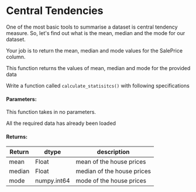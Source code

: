 # Central Tendencies

One of the most basic tools to summarise a dataset is central tendency measure. So, let's find out what is the mean, median and the mode for our dataset.

Your job is to return the mean, median and mode values for the SalePrice column.

This function returns the values of mean, median and mode for the provided data

Write a function called `calculate_statisitcs()` with following specifications

#### Parameters:
This function takes in no parameters.

All the required data has already been loaded 

#### Returns:

| Return | dtype | description |
| --- | --- | --- | 
| mean |Float |mean of the house prices|
| median |Float |median of the house prices|
| mode |numpy.int64 | mode of the house prices|
